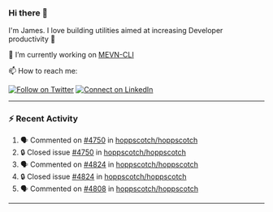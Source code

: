### Hi there 👋

I'm James. I love building utilities aimed at increasing Developer productivity :raised_hands: 

🔭 I’m currently working on [MEVN-CLI](https://github.com/madlabsinc/mevn-cli)

📫 How to reach me:

[![Follow on Twitter](https://img.shields.io/badge/--twitter?label=Twitter&logo=Twitter&style=social)](https://twitter.com/james_madhacks) [![Connect on LinkedIn](https://img.shields.io/badge/--linkedin?label=LinkedIn&logo=LinkedIn&style=social)](https://www.linkedin.com/in/jamesgeorge007)

---

### :zap: Recent Activity

<!--START_SECTION:activity-->
1. 🗣 Commented on [#4750](https://github.com/hoppscotch/hoppscotch/issues/4750#issuecomment-2705715914) in [hoppscotch/hoppscotch](https://github.com/hoppscotch/hoppscotch)
2. 🔒 Closed issue [#4750](https://github.com/hoppscotch/hoppscotch/issues/4750) in [hoppscotch/hoppscotch](https://github.com/hoppscotch/hoppscotch)
3. 🗣 Commented on [#4824](https://github.com/hoppscotch/hoppscotch/issues/4824#issuecomment-2705708372) in [hoppscotch/hoppscotch](https://github.com/hoppscotch/hoppscotch)
4. 🔒 Closed issue [#4824](https://github.com/hoppscotch/hoppscotch/issues/4824) in [hoppscotch/hoppscotch](https://github.com/hoppscotch/hoppscotch)
5. 🗣 Commented on [#4808](https://github.com/hoppscotch/hoppscotch/issues/4808#issuecomment-2705706253) in [hoppscotch/hoppscotch](https://github.com/hoppscotch/hoppscotch)
<!--END_SECTION:activity-->

---

<!--
**jamesgeorge007/jamesgeorge007** is a ✨ _special_ ✨ repository because its `README.md` (this file) appears on your GitHub profile.

Here are some ideas to get you started:

- 🌱 I’m currently learning ...
- 👯 I’m looking to collaborate on ...
- 🤔 I’m looking for help with ...
- 💬 Ask me about ...
- 😄 Pronouns: ...
- ⚡ Fun fact: ...
-->
